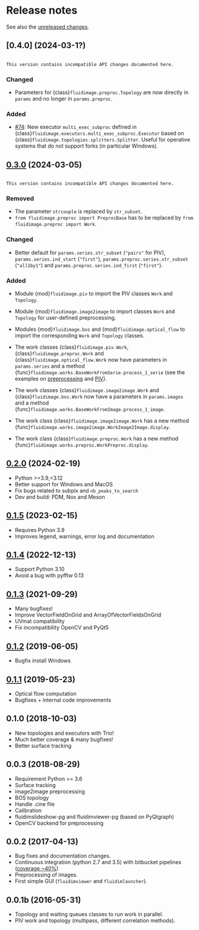 # Release notes

See also the
[unreleased changes](https://foss.heptapod.net/fluiddyn/fluidimage/-/compare/0.3.0...branch%2Fdefault).

## [0.4.0] (2024-03-1?)

```{warning}

This version contains incompatible API changes documented here.

```

### Changed

- Parameters for {class}`fluidimage.preproc.Topology` are now directly in `params`
  and no longer in `params.preproc`.

### Added

- [#74](https://foss.heptapod.net/fluiddyn/fluidimage/-/merge_requests/74):
  New executor `multi_exec_subproc` defined in
  {class}`fluidimage.executors.multi_exec_subproc.Executor` based on
  {class}`fluidimage.topologies.splitters.Splitter`. Useful for operative systems
  that do not support forks (in particular Windows).

## [0.3.0] (2024-03-05)

```{warning}

This version contains incompatible API changes documented here.

```

### Removed

- The parameter `strcouple` is replaced by `str_subset`.
- `from fluidimage.preproc import PreprocBase` has to be replaced by
  `from fluidimage.preproc import Work`.

### Changed

- Better default for `params.series.str_subset` (`"pairs"` for PIV),
  `params.series.ind_start` (`"first"`), `params.preproc.series.str_subset` (`"all1by1"`)
  and `params.preproc.series.ind_first` (`"first"`).

### Added

- Module {mod}`fluidimage.piv` to import the PIV classes `Work` and `Topology`.

- Module {mod}`fluidimage.image2image` to import classes `Work` and `Topology`
  for user-defined preprocessing.

- Modules {mod}`fluidimage.bos` and {mod}`fluidimage.optical_flow` to import the
  corresponding `Work` and `Topology` classes.

- The work classes {class}`fluidimage.piv.Work`, {class}`fluidimage.preproc.Work` and
  {class}`fluidimage.optical_flow.Work`
  now have parameters in `params.series` and a method
  {func}`fluidimage.works.BaseWorkFromSerie.process_1_serie` (see the examples on
  [preprocessing](./examples/preproc.md) and [PIV](./examples/piv_try_params.md)).

- The work classes {class}`fluidimage.image2image.Work` and
  {class}`fluidimage.bos.Work`
  now have a parameters in `params.images` and a method
  {func}`fluidimage.works.BaseWorkFromImage.process_1_image`.

- The work class {class}`fluidimage.image2image.Work` has a new method
  {func}`fluidimage.works.image2image.WorkImage2Image.display`.

- The work class {class}`fluidimage.preproc.Work` has a new method
  {func}`fluidimage.works.preproc.WorkPreproc.display`.

## [0.2.0] (2024-02-19)

- Python >=3.9,<3.12
- Better support for Windows and MacOS
- Fix bugs related to subpix and `nb_peaks_to_search`
- Dev and build: PDM, Nox and Meson

## [0.1.5] (2023-02-15)

- Requires Python 3.9
- Improves legend, warnings, error log and documentation

## [0.1.4] (2022-12-13)

- Support Python 3.10
- Avoid a bug with pyfftw 0.13

## [0.1.3] (2021-09-29)

- Many bugfixes!
- Improve VectorFieldOnGrid and ArrayOfVectorFieldsOnGrid
- UVmat compatibility
- Fix incompatibility OpenCV and PyQt5

## [0.1.2] (2019-06-05)

- Bugfix install Windows

## [0.1.1] (2019-05-23)

- Optical flow computation
- Bugfixes + internal code improvements

## 0.1.0 (2018-10-03)

- New topologies and executors with Trio!
- Much better coverage & many bugfixes!
- Better surface tracking

## 0.0.3 (2018-08-29)

- Requirement Python >= 3.6
- Surface tracking
- image2image preprocessing
- BOS topology
- Handle .cine file
- Calibration
- fluidimslideshow-pg and fluidimviewer-pg (based on PyQtgraph)
- OpenCV backend for preprocessing

## 0.0.2 (2017-04-13)

- Bug fixes and documentation changes.
- Continuous integration (python 2.7 and 3.5) with bitbucket pipelines
  ([coverage ~40%](https://codecov.io/gh/fluiddyn/fluidimage))
- Preprocessing of images.
- First simple GUI (`fluidimviewer` and `fluidimlauncher`).

## 0.0.1b (2016-05-31)

- Topology and waiting queues classes to run work in parallel.
- PIV work and topology (multipass, different correlation methods).

[0.1.1]: https://foss.heptapod.net/fluiddyn/fluidimage/-/compare/0.1.0...0.1.1
[0.1.2]: https://foss.heptapod.net/fluiddyn/fluidimage/-/compare/0.1.1...0.1.2
[0.1.3]: https://foss.heptapod.net/fluiddyn/fluidimage/-/compare/0.1.2...0.1.3
[0.1.4]: https://foss.heptapod.net/fluiddyn/fluidimage/-/compare/0.1.3...0.1.4
[0.1.5]: https://foss.heptapod.net/fluiddyn/fluidimage/-/compare/0.1.4...0.1.5
[0.2.0]: https://foss.heptapod.net/fluiddyn/fluidimage/-/compare/0.1.5...0.2.0
[0.3.0]: https://foss.heptapod.net/fluiddyn/fluidimage/-/compare/0.2.0...0.3.0
